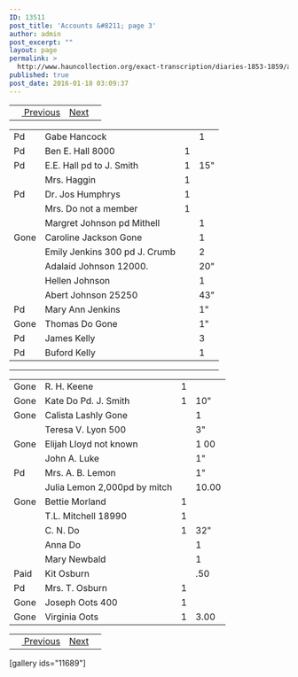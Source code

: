 ```yaml
---
ID: 13511
post_title: 'Accounts &#8211; page 3'
author: admin
post_excerpt: ""
layout: page
permalink: >
  http://www.hauncollection.org/exact-transcription/diaries-1853-1859/accounts-page-3/
published: true
post_date: 2016-01-18 03:09:37
---
```

<table style="width: 100%;" align="center">
<tbody>
<tr>
<td> <a href="http://www.hauncollection.org/diaries-1853-1859/accounts-page-2/"><img class="" src="https://lh3.googleusercontent.com/-EFJpxxNiPNw/VqgtWBCZrMI/AAAAAAAAAFU/WfY4lPFWWkg/s800-Ic42/Soeb-Plain-Arrows-8-10px.png" alt="" width="10" height="10" /> Previous</a></td>
<td style="text-align: right;"><a href="http://www.hauncollection.org/diaries-1853-1859/accounts-page-4/">Next</a> <a href="http://www.hauncollection.org/diaries-1853-1859/accounts-page-4/"><img src="https://lh3.googleusercontent.com/-67k0cYlpXHw/VqgtWKz1MXI/AAAAAAAAAFU/k9PW_Piyurk/s800-Ic42/Soeb-Plain-Arrows-5-10px.png" alt="" width="10" height="10" /></a></td>
</tr>
</tbody>
</table>
<table style="width: 100%;">
<tbody>
<tr>
<td>Pd</td>
<td>Gabe Hancock</td>
<td></td>
<td>1</td>
</tr>
<tr>
<td>Pd</td>
<td>Ben E. Hall 8000</td>
<td>1</td>
<td></td>
</tr>
<tr>
<td>Pd</td>
<td>E.E. Hall pd to J. Smith</td>
<td>1</td>
<td>15"</td>
</tr>
<tr>
<td></td>
<td>Mrs. Haggin</td>
<td>1</td>
<td></td>
</tr>
<tr>
<td>Pd</td>
<td>Dr. Jos Humphrys</td>
<td>1</td>
<td></td>
</tr>
<tr>
<td></td>
<td>Mrs. Do not a member</td>
<td>1</td>
<td></td>
</tr>
<tr>
<td></td>
<td>Margret Johnson pd Mithell</td>
<td></td>
<td>1</td>
</tr>
<tr>
<td>Gone</td>
<td>Caroline Jackson Gone</td>
<td></td>
<td>1</td>
</tr>
<tr>
<td></td>
<td>Emily Jenkins 300 pd J. Crumb</td>
<td></td>
<td>2</td>
</tr>
<tr>
<td></td>
<td>Adalaid Johnson 12000.</td>
<td></td>
<td>20"</td>
</tr>
<tr>
<td></td>
<td>Hellen Johnson</td>
<td></td>
<td>1</td>
</tr>
<tr>
<td></td>
<td>Abert Johnson 25250</td>
<td></td>
<td>43"</td>
</tr>
<tr>
<td>Pd</td>
<td>Mary Ann Jenkins</td>
<td></td>
<td>1"</td>
</tr>
<tr>
<td>Gone</td>
<td>Thomas Do Gone</td>
<td></td>
<td>1"</td>
</tr>
<tr>
<td>Pd</td>
<td>James Kelly</td>
<td></td>
<td>3</td>
</tr>
<tr>
<td>Pd</td>
<td>Buford Kelly</td>
<td></td>
<td>1</td>
</tr>
</tbody>
</table>

<hr align="center" noshade="noshade" size="1" width="75%" />

<table style="width: 100%;">
<tbody>
<tr>
<td>Gone</td>
<td>R. H. Keene</td>
<td>1</td>
<td></td>
</tr>
<tr>
<td>Gone</td>
<td>Kate Do Pd. J. Smith</td>
<td>1</td>
<td>10"</td>
</tr>
<tr>
<td>Gone</td>
<td>Calista Lashly Gone</td>
<td></td>
<td>1</td>
</tr>
<tr>
<td></td>
<td>Teresa V. Lyon 500</td>
<td></td>
<td>3"</td>
</tr>
<tr>
<td>Gone</td>
<td>Elijah Lloyd not known</td>
<td></td>
<td>1 00</td>
</tr>
<tr>
<td></td>
<td>John A. Luke</td>
<td></td>
<td>1"</td>
</tr>
<tr>
<td>Pd</td>
<td>Mrs. A. B. Lemon</td>
<td></td>
<td>1"</td>
</tr>
<tr>
<td></td>
<td>Julia Lemon 2,000pd by mitch</td>
<td></td>
<td>10.00</td>
</tr>
<tr>
<td>Gone</td>
<td>Bettie Morland</td>
<td>1</td>
<td></td>
</tr>
<tr>
<td></td>
<td>T.L. Mitchell 18990</td>
<td>1</td>
<td></td>
</tr>
<tr>
<td></td>
<td>C. N. Do</td>
<td>1</td>
<td>32"</td>
</tr>
<tr>
<td></td>
<td>Anna Do</td>
<td></td>
<td>1</td>
</tr>
<tr>
<td></td>
<td>Mary Newbald</td>
<td></td>
<td>1</td>
</tr>
<tr>
<td>Paid</td>
<td>Kit Osburn</td>
<td></td>
<td>.50</td>
</tr>
<tr>
<td>Pd</td>
<td>Mrs. T. Osburn</td>
<td>1</td>
<td></td>
</tr>
<tr>
<td>Gone</td>
<td>Joseph Oots 400</td>
<td>1</td>
<td></td>
</tr>
<tr>
<td>Gone</td>
<td>Virginia Oots</td>
<td>1</td>
<td>3.00</td>
</tr>
</tbody>
</table>
<table style="width: 100%;" align="center">
<tbody>
<tr>
<td> <a href="http://www.hauncollection.org/diaries-1853-1859/accounts-page-2/"><img class="" src="https://lh3.googleusercontent.com/-EFJpxxNiPNw/VqgtWBCZrMI/AAAAAAAAAFU/WfY4lPFWWkg/s800-Ic42/Soeb-Plain-Arrows-8-10px.png" alt="" width="10" height="10" /> Previous</a></td>
<td style="text-align: right;"><a href="http://www.hauncollection.org/diaries-1853-1859/accounts-page-4/">Next</a> <a href="http://www.hauncollection.org/diaries-1853-1859/accounts-page-4/"><img src="https://lh3.googleusercontent.com/-67k0cYlpXHw/VqgtWKz1MXI/AAAAAAAAAFU/k9PW_Piyurk/s800-Ic42/Soeb-Plain-Arrows-5-10px.png" alt="" width="10" height="10" /></a></td>
</tr>
</tbody>
</table>
[gallery ids="11689"]